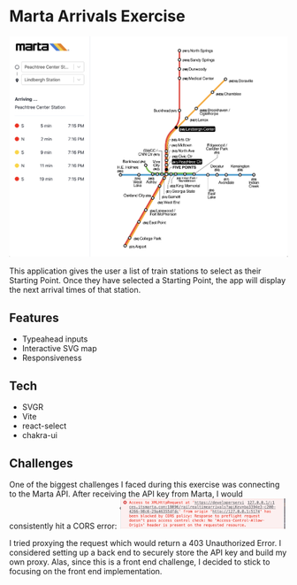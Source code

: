 # Marta Arrivals Exercise

![Application Screenshot](/public/screenshot.png)

This application gives the user a list of train stations to select as their Starting Point.
Once they have selected a Starting Point, the app will display the next arrival times of that station.

## Features
- Typeahead inputs
- Interactive SVG map
- Responsiveness

## Tech
- SVGR
- Vite
- react-select
- chakra-ui

## Challenges
One of the biggest challenges I faced during this exercise was connecting to the Marta API. After receiving the API key from Marta, I would consistently hit a CORS error: 
<img src='public/error-screenshot.png' width='300px'>

I tried proxying the request which would return a 403 Unauthorized Error.
I considered setting up a back end to securely store the API key and build my own proxy. Alas, since this is a front end challenge, I decided to stick to focusing on the front end implementation.

